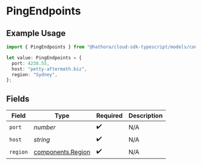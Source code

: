 # PingEndpoints

## Example Usage

```typescript
import { PingEndpoints } from "@hathora/cloud-sdk-typescript/models/components";

let value: PingEndpoints = {
  port: 4238.55,
  host: "petty-aftermath.biz",
  region: "Sydney",
};
```

## Fields

| Field                                                  | Type                                                   | Required                                               | Description                                            |
| ------------------------------------------------------ | ------------------------------------------------------ | ------------------------------------------------------ | ------------------------------------------------------ |
| `port`                                                 | *number*                                               | :heavy_check_mark:                                     | N/A                                                    |
| `host`                                                 | *string*                                               | :heavy_check_mark:                                     | N/A                                                    |
| `region`                                               | [components.Region](../../models/components/region.md) | :heavy_check_mark:                                     | N/A                                                    |